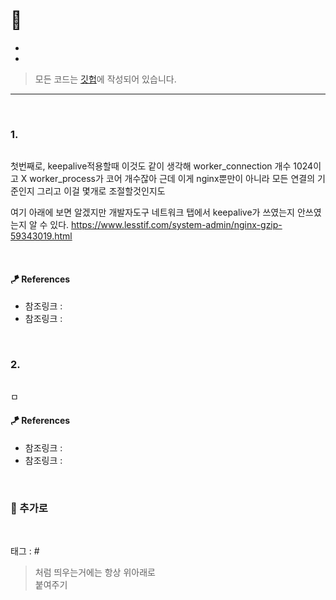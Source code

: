<p align="center">
<img src="">
</p>

# 📖 

* 
* 

> 모든 코드는 [깃헙](https://github.com/sooolog/dev-spring-springboot)에 작성되어 있습니다.
* * *

<br>

### 1.

<p align="center">
<img src="">
</p>

첫번째로, keepalive적용할때 이것도 같이 생각해 worker_connection 개수 1024이고 X worker_process가 코어 개수잖아
근데 이게 nginx뿐만이 아니라 모든 연결의 기준인지 그리고 이걸 몇개로 조절할것인지도

여기 아래에 보면 알겠지만 개발자도구 네트워크 탭에서 keepalive가 쓰였는지 안쓰였는지 알 수 있다.
https://www.lesstif.com/system-admin/nginx-gzip-59343019.html

<br>

#### 🪁 References
* 참조링크 : []()
* 참조링크 : []()

<br>



### 2.

<p align="center">
<img src="">
</p>

ㅁ

#### 🪁 References
* 참조링크 : []()
* 참조링크 : []()

<br>



### 🚀 추가로

<br>

태그 : #

> 처럼 띄우는거에는 항상 위아래로 <br> 붙여주기